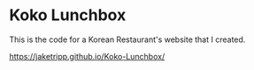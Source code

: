# Koko Lunchbox

This is the code for a Korean Restaurant's website that I created. 

https://jaketripp.github.io/Koko-Lunchbox/
